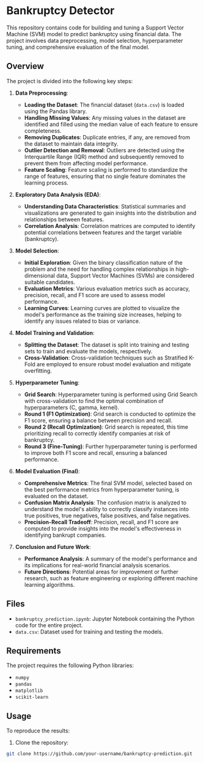 # Bankruptcy Detector

This repository contains code for building and tuning a Support Vector Machine (SVM) model to predict bankruptcy using financial data. The project involves data preprocessing, model selection, hyperparameter tuning, and comprehensive evaluation of the final model.

## Overview

The project is divided into the following key steps:

1. **Data Preprocessing**:
   - **Loading the Dataset**: The financial dataset (`data.csv`) is loaded using the Pandas library. 
   - **Handling Missing Values**: Any missing values in the dataset are identified and filled using the median value of each feature to ensure completeness.
   - **Removing Duplicates**: Duplicate entries, if any, are removed from the dataset to maintain data integrity.
   - **Outlier Detection and Removal**: Outliers are detected using the Interquartile Range (IQR) method and subsequently removed to prevent them from affecting model performance.
   - **Feature Scaling**: Feature scaling is performed to standardize the range of features, ensuring that no single feature dominates the learning process.

2. **Exploratory Data Analysis (EDA)**:
   - **Understanding Data Characteristics**: Statistical summaries and visualizations are generated to gain insights into the distribution and relationships between features.
   - **Correlation Analysis**: Correlation matrices are computed to identify potential correlations between features and the target variable (bankruptcy).

3. **Model Selection**:
   - **Initial Exploration**: Given the binary classification nature of the problem and the need for handling complex relationships in high-dimensional data, Support Vector Machines (SVMs) are considered suitable candidates.
   - **Evaluation Metrics**: Various evaluation metrics such as accuracy, precision, recall, and F1 score are used to assess model performance.
   - **Learning Curves**: Learning curves are plotted to visualize the model's performance as the training size increases, helping to identify any issues related to bias or variance.

4. **Model Training and Validation**:
   - **Splitting the Dataset**: The dataset is split into training and testing sets to train and evaluate the models, respectively.
   - **Cross-Validation**: Cross-validation techniques such as Stratified K-Fold are employed to ensure robust model evaluation and mitigate overfitting.

5. **Hyperparameter Tuning**:
   - **Grid Search**: Hyperparameter tuning is performed using Grid Search with cross-validation to find the optimal combination of hyperparameters (C, gamma, kernel).
   - **Round 1 (F1 Optimization)**: Grid search is conducted to optimize the F1 score, ensuring a balance between precision and recall.
   - **Round 2 (Recall Optimization)**: Grid search is repeated, this time prioritizing recall to correctly identify companies at risk of bankruptcy.
   - **Round 3 (Fine-Tuning)**: Further hyperparameter tuning is performed to improve both F1 score and recall, ensuring a balanced performance.

6. **Model Evaluation (Final)**:
   - **Comprehensive Metrics**: The final SVM model, selected based on the best performance metrics from hyperparameter tuning, is evaluated on the dataset.
   - **Confusion Matrix Analysis**: The confusion matrix is analyzed to understand the model's ability to correctly classify instances into true positives, true negatives, false positives, and false negatives.
   - **Precision-Recall Tradeoff**: Precision, recall, and F1 score are computed to provide insights into the model's effectiveness in identifying bankrupt companies.

7. **Conclusion and Future Work**:
   - **Performance Analysis**: A summary of the model's performance and its implications for real-world financial analysis scenarios.
   - **Future Directions**: Potential areas for improvement or further research, such as feature engineering or exploring different machine learning algorithms.

## Files

- `bankruptcy_prediction.ipynb`: Jupyter Notebook containing the Python code for the entire project.
- `data.csv`: Dataset used for training and testing the models.

## Requirements

The project requires the following Python libraries:

- `numpy`
- `pandas`
- `matplotlib`
- `scikit-learn`

## Usage

To reproduce the results:

1. Clone the repository:

```bash
git clone https://github.com/your-username/bankruptcy-prediction.git
